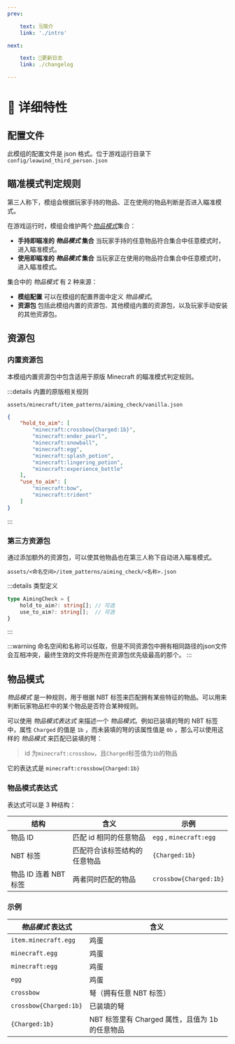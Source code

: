 ```yaml
---
prev:

    text: 🗒简介
    link: './intro'

next:

    text: 📝更新日志
    link: ./changelog

---
```


# 📖 详细特性

## 配置文件

此模组的配置文件是 json 格式。位于游戏运行目录下 `config/leawind_third_person.json`

## 瞄准模式判定规则

第三人称下，模组会根据玩家手持的物品、正在使用的物品判断是否进入瞄准模式。

在游戏运行时，模组会维护两个[_物品模式_](#物品模式)集合：

*   **手持即瞄准的 _物品模式_ 集合** 当玩家手持的任意物品符合集合中任意模式时，进入瞄准模式。
*   **使用即瞄准的 _物品模式_ 集合** 当玩家正在使用的物品符合集合中任意模式时，进入瞄准模式。

集合中的 _物品模式_ 有 2 种来源：

*   **模组配置** 可以在模组的配置界面中定义 _物品模式_。
*   **资源包** 包括此模组内置的资源包、其他模组内置的资源包，以及玩家手动安装的其他资源包。

## 资源包

### 内置资源包

本模组内置资源包中包含适用于原版 Minecraft 的瞄准模式判定规则。

:::details 内置的原版相关规则

`assets/minecraft/item_patterns/aiming_check/vanilla.json`

```json
{
	"hold_to_aim": [
		"minecraft:crossbow{Charged:1b}",
		"minecraft:ender_pearl",
		"minecraft:snowball",
		"minecraft:egg",
		"minecraft:splash_potion",
		"minecraft:lingering_potion",
		"minecraft:experience_bottle"
	],
	"use_to_aim": [
		"minecraft:bow",
		"minecraft:trident"
	]
}
```
:::

### 第三方资源包

通过添加额外的资源包，可以使其他物品也在第三人称下自动进入瞄准模式。

`assets/<命名空间>/item_patterns/aiming_check/<名称>.json`

:::details 类型定义
```ts
type AimingCheck = {
	hold_to_aim?: string[];	// 可选
	use_to_aim?: string[];	// 可选
}
```
:::

:::warning
命名空间和名称可以任取，但是不同资源包中拥有相同路径的json文件会互相冲突，最终生效的文件将是所在资源包优先级最高的那个。
:::

## 物品模式

_物品模式_ 是一种规则，用于根据 NBT 标签来匹配拥有某些特征的物品。可以用来判断玩家物品栏中的某个物品是否符合某种规则。

可以使用 _物品模式表达式_ 来描述一个 _物品模式_。例如已装填的弩的 NBT 标签中，属性 `Charged` 的值是 `1b` ，而未装填的弩的该属性值是 `0b` ，那么可以使用这样的 _物品模式_ 来匹配已装填的弩：

> id 为`minecraft:crossbow`，且`Charged`标签值为`1b`的物品

它的表达式是 `minecraft:crossbow{Charged:1b}`

### 物品模式表达式

表达式可以是 3 种结构：

| 结构                  | 含义                         | 示例                    |
| --------------------- | ---------------------------- | ----------------------- |
| 物品 ID               | 匹配 id 相同的任意物品       | `egg` , `minecraft:egg` |
| NBT 标签              | 匹配符合该标签结构的任意物品 | `{Charged:1b}`          |
| 物品 ID 连着 NBT 标签 | 两者同时匹配的物品           | `crossbow{Charged:1b}`  |

### 示例

| _物品模式_ 表达式      | 含义                                            |
| ---------------------- | ----------------------------------------------- |
| `item.minecraft.egg  ` | 鸡蛋                                            |
| `minecraft.egg`        | 鸡蛋                                            |
| `minecraft:egg`        | 鸡蛋                                            |
| `egg`                  | 鸡蛋                                            |
| `crossbow`             | 弩（拥有任意 NBT 标签）                         |
| `crossbow{Charged:1b}` | 已装填的弩                                      |
| `{Charged:1b}`         | NBT 标签里有 Charged 属性，且值为 1b 的任意物品 |
